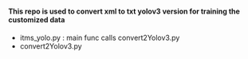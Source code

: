#### This repo is used to convert xml to txt yolov3 version for training the customized data
#### 

- itms_yolo.py : main func calls convert2Yolov3.py
- convert2Yolov3.py  